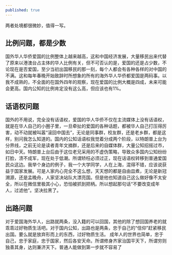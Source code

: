 ```yaml
---
published: true
---
```

两者处境都很微妙，值得一写。

## 比例问题，都是少数
国外华人华侨爱国的比例整体上越来越高，这和中国经济发展，大量移民出来代替了原来以港澳台占主体的华人比例有关，但不可否认的是，爱国的还是占少数，不论现在是否爱国，至少当初出国移民的那一刻，每个人都会有各种各样的对中国的不满。这和每年春晚开始致辞时所想象的所有的海外华人华侨都爱国是两码事。以我不成熟的，不全面的在国外四年的观察，现在爱国的比例大概是四成，未来可能会更高。国内公知的比例肯定没有这么高，但应该也有1%。

## 话语权问题
国外的不用说，完全没有话语权，爱国的华人华侨不仅在主流媒体上没有话语权，就是在华人自己的小圈子里，一旦牵扯的爱国的各种话题，都被华人自己打压得厉害，动不动就被叫嚣“滚回中国去”，无论是同事群，校友群，还是老乡群，都是这样，别问我怎么知道的。国内的公知话语权我觉着分成两个阶段，以特朗普上台为分界线，之前无论是读者青年文摘群，还是后来的自媒体群，大量公知招摇过市，如日中天。特朗普上台后由于这位老兄采用的不虚伪策略，导致众多国内公知纷纷打脸，溃不成军，现在处于低潮。所谓矫枉必须过正，现在话语权转移到普通爱国民众这边。我举个身边的例子，我一个大学同学，人在上海，混得不错，应该说获益于国家发展。可是人家内心完全不这么想，天天想的都是自由皿煮，无论是新冠溯源，还是孟晚舟，人家坚决站队大漂亮国。但是他也知道自己这么做好像不太安全，所以在微信里极其小心，恐怕被抓到把柄。所以想起那句话“不要改变成年人，过滤他”。坚决拉黑了。

## 出路问题
对于爱国海外华人，出路就两条，没入籍的可以回国，其他的除了想回国养老的就乖乖过好物质生活吧。对于国内公知，出路也是两条，忠于自己的“信仰”赶紧移民出国。要么就是放弃形而上的东西，过好物质生活。
成年人的世界也简单，忠于自己，忠于家庭，忠于国家，然后各安天命。所谓修身齐家治国平天下，所谓穷则独善其身，达则兼济天下。普通人能做到第一步就不容易了